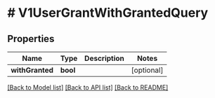# # V1UserGrantWithGrantedQuery

## Properties

Name | Type | Description | Notes
------------ | ------------- | ------------- | -------------
**withGranted** | **bool** |  | [optional]

[[Back to Model list]](../../README.md#models) [[Back to API list]](../../README.md#endpoints) [[Back to README]](../../README.md)
